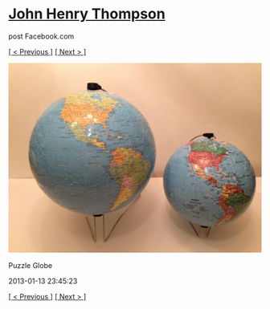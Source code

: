# [John Henry Thompson](../README.md)
post Facebook.com

[[ < Previous ]](2013-01-21-1.md) [[ Next > ]](2013-01-13-2.md)

[![](../media/2013-01-13/Puzzle-Globe.jpg)](../README.md)

Puzzle Globe

2013-01-13 23:45:23

[[ < Previous ]](2013-01-21-1.md) [[ Next > ]](2013-01-13-2.md)